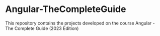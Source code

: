 # Angular-TheCompleteGuide
 This repository contains the projects developed on the course Angular - The Complete Guide (2023 Edition)
